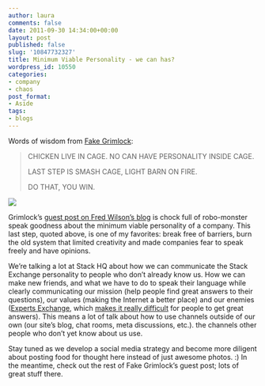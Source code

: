```yaml
---
author: laura
comments: false
date: 2011-09-30 14:34:00+00:00
layout: post
published: false
slug: '10847732327'
title: Minimum Viable Personality - we can has?
wordpress_id: 10550
categories:
- company
- chaos
post_format:
- Aside
tags:
- blogs
---
```


Words of wisdom from [Fake Grimlock](http://twitter.com/#!/FAKEGRIMLOCK):


<blockquote>CHICKEN LIVE IN CAGE. NO CAN HAVE PERSONALITY INSIDE CAGE.

LAST STEP IS SMASH CAGE, LIGHT BARN ON FIRE.

DO THAT, YOU WIN.</blockquote>


![](http://a1.twimg.com/profile_images/1214909919/Grimlock2.jpg)

Grimlock’s [guest post on Fred Wilson’s blog](http://www.avc.com/a_vc/2011/09/minimum-viable-personality.html) is chock full of robo-monster speak goodness about the minimum viable personality of a company. This last step, quoted above, is one of my favorites: break free of barriers, burn the old system that limited creativity and made companies fear to speak freely and have opinions.

We’re talking a lot at Stack HQ about how we can communicate the Stack Exchange personality to people who don’t already know us. How we can make new friends, and what we have to do to speak their language while clearly communicating our mission (help people find great answers to their questions), our values (making the Internet a better place) and our enemies ([Experts Exchange](http://www.experts-exchange.com/), which [makes it really difficult](http://www.codinghorror.com/blog/2008/04/introducing-stackoverflow-com.html) for people to get great answers). This means a lot of talk about how to use channels outside of our own (our site’s blog, chat rooms, meta discussions, etc.). the channels other people who don’t yet know about us use.

Stay tuned as we develop a social media strategy and become more diligent about posting food for thought here instead of just awesome photos. :) In the meantime, check out the rest of Fake Grimlock’s guest post; lots of great stuff there.


